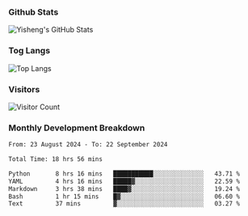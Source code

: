 ### Github Stats
![Yisheng's GitHub Stats](https://github-readme-stats-9qabuvhk1-gongyisheng.vercel.app/api?username=gongyisheng&count_private=true&show_icons=true)
### Tog Langs
![Top Langs](https://github-readme-stats-9qabuvhk1-gongyisheng.vercel.app/api/top-langs/?username=gongyisheng&layout=compact)
### Visitors
![Visitor Count](https://profile-counter.glitch.me/gongyisheng/count.svg)
### Monthly Development Breakdown
<!--START_SECTION:waka-->

```txt
From: 23 August 2024 - To: 22 September 2024

Total Time: 18 hrs 56 mins

Python       8 hrs 16 mins   ███████████░░░░░░░░░░░░░░   43.71 %
YAML         4 hrs 16 mins   █████▓░░░░░░░░░░░░░░░░░░░   22.59 %
Markdown     3 hrs 38 mins   ████▓░░░░░░░░░░░░░░░░░░░░   19.24 %
Bash         1 hr 15 mins    █▓░░░░░░░░░░░░░░░░░░░░░░░   06.60 %
Text         37 mins         ▓░░░░░░░░░░░░░░░░░░░░░░░░   03.27 %
```

<!--END_SECTION:waka-->
